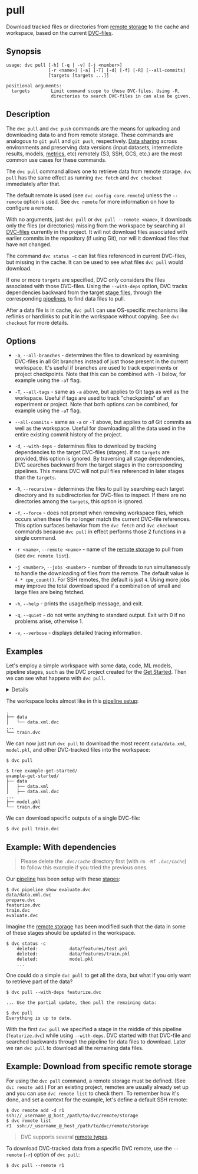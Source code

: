 # pull

Download tracked files or directories from
[remote storage](/doc/command-reference/remote) to the <abbr>cache</abbr> and
<abbr>workspace</abbr>, based on the current
[DVC-files](/doc/user-guide/dvc-metafile-formats).

## Synopsis

```usage
usage: dvc pull [-h] [-q | -v] [-j <number>]
                [-r <name>] [-a] [-T] [-d] [-f] [-R] [--all-commits]
                [targets [targets ...]]

positional arguments:
  targets        Limit command scope to these DVC-files. Using -R,
                 directories to search DVC-files in can also be given.
```

## Description

The `dvc pull` and `dvc push` commands are the means for uploading and
downloading data to and from remote storage. These commands are analogous to
`git pull` and `git push`, respectively.
[Data sharing](/doc/use-cases/sharing-data-and-model-files) across environments
and preserving data versions (input datasets, intermediate results, models,
[metrics](/doc/command-reference/metrics), etc) remotely (S3, SSH, GCS, etc.)
are the most common use cases for these commands.

The `dvc pull` command allows one to retrieve data from remote storage.
`dvc pull` has the same effect as running `dvc fetch` and `dvc checkout`
immediately after that.

The default remote is used (see `dvc config core.remote`) unless the `--remote`
option is used. See `dvc remote` for more information on how to configure a
remote.

With no arguments, just `dvc pull` or `dvc pull --remote <name>`, it downloads
only the files (or directories) missing from the workspace by searching all
[DVC-files](/doc/user-guide/dvc-metafile-formats) currently in the
<abbr>project</abbr>. It will not download files associated with earlier commits
in the <abbr>repository</abbr> (if using Git), nor will it download files that
have not changed.

The command `dvc status -c` can list files referenced in current DVC-files, but
missing in the <abbr>cache</abbr>. It can be used to see what files `dvc pull`
would download.

If one or more `targets` are specified, DVC only considers the files associated
with those DVC-files. Using the `--with-deps` option, DVC tracks dependencies
backward from the target [stage files](/doc/command-reference/run), through the
corresponding [pipelines](/doc/command-reference/pipeline), to find data files
to pull.

After a data file is in cache, `dvc pull` can use OS-specific mechanisms like
reflinks or hardlinks to put it in the workspace without copying. See
`dvc checkout` for more details.

## Options

- `-a`, `--all-branches` - determines the files to download by examining
  DVC-files in all Git branches instead of just those present in the current
  workspace. It's useful if branches are used to track experiments or project
  checkpoints. Note that this can be combined with `-T` below, for example using
  the `-aT` flag.

- `-T`, `--all-tags` - same as `-a` above, but applies to Git tags as well as
  the workspace. Useful if tags are used to track "checkpoints" of an experiment
  or project. Note that both options can be combined, for example using the
  `-aT` flag.

- `--all-commits` - same as `-a` or `-T` above, but applies to _all_ Git commits
  as well as the workspace. Useful for downloading all the data used in the
  entire existing commit history of the project.

- `-d`, `--with-deps` - determines files to download by tracking dependencies to
  the target DVC-files (stages). If no `targets` are provided, this option is
  ignored. By traversing all stage dependencies, DVC searches backward from the
  target stages in the corresponding pipelines. This means DVC will not pull
  files referenced in later stages than the `targets`.

- `-R`, `--recursive` - determines the files to pull by searching each target
  directory and its subdirectories for DVC-files to inspect. If there are no
  directories among the `targets`, this option is ignored.

- `-f`, `--force` - does not prompt when removing workspace files, which occurs
  when these file no longer match the current DVC-file references. This option
  surfaces behavior from the `dvc fetch` and `dvc checkout` commands because
  `dvc pull` in effect performs those 2 functions in a single command.

- `-r <name>`, `--remote <name>` - name of the
  [remote storage](/doc/command-reference/remote) to pull from (see
  `dvc remote list`).

- `-j <number>`, `--jobs <number>` - number of threads to run simultaneously to
  handle the downloading of files from the remote. The default value is
  `4 * cpu_count()`. For SSH remotes, the default is just `4`. Using more jobs
  may improve the total download speed if a combination of small and large files
  are being fetched.

- `-h`, `--help` - prints the usage/help message, and exit.

- `-q`, `--quiet` - do not write anything to standard output. Exit with 0 if no
  problems arise, otherwise 1.

- `-v`, `--verbose` - displays detailed tracing information.

## Examples

Let's employ a simple <abbr>workspace</abbr> with some data, code, ML models,
pipeline stages, such as the <abbr>DVC project</abbr> created for the
[Get Started](/doc/tutorials/get-started). Then we can see what happens with
`dvc pull`.

<details>

### Click and expand to setup the project

Start by cloning our example repo if you don't already have it:

```dvc
$ git clone https://github.com/iterative/example-get-started
$ cd example-get-started
```

</details>

The workspace looks almost like in this
[pipeline setup](/doc/tutorials/pipelines):

```dvc
.
├── data
│   └── data.xml.dvc
...
└── train.dvc
```

We can now just run `dvc pull` to download the most recent `data/data.xml`,
`model.pkl`, and other DVC-tracked files into the <abbr>workspace</abbr>:

```dvc
$ dvc pull

$ tree example-get-started/
example-get-started/
├── data
│   ├── data.xml
│   ├── data.xml.dvc
...
├── model.pkl
└── train.dvc
```

We can download specific <abbr>outputs</abbr> of a single DVC-file:

```dvc
$ dvc pull train.dvc
```

## Example: With dependencies

> Please delete the `.dvc/cache` directory first (with `rm -Rf .dvc/cache`) to
> follow this example if you tried the previous ones.

Our [pipeline](/doc/command-reference/pipeline) has been setup with these
[stages](/doc/command-reference/run):

```dvc
$ dvc pipeline show evaluate.dvc
data/data.xml.dvc
prepare.dvc
featurize.dvc
train.dvc
evaluate.dvc
```

Imagine the [remote storage](/doc/command-reference/remote) has been modified
such that the data in some of these stages should be updated in the
<abbr>workspace</abbr>.

```dvc
$ dvc status -c
    deleted:            data/features/test.pkl
    deleted:            data/features/train.pkl
    deleted:            model.pkl
    ...
```

One could do a simple `dvc pull` to get all the data, but what if you only want
to retrieve part of the data?

```dvc
$ dvc pull --with-deps featurize.dvc

... Use the partial update, then pull the remaining data:

$ dvc pull
Everything is up to date.
```

With the first `dvc pull` we specified a stage in the middle of this pipeline
(`featurize.dvc`) while using `--with-deps`. DVC started with that DVC-file and
searched backwards through the pipeline for data files to download. Later we ran
`dvc pull` to download all the remaining data files.

## Example: Download from specific remote storage

For using the `dvc pull` command, a remote storage must be defined. (See
`dvc remote add`.) For an existing <abbr>project</abbr>, remotes are usually
already set up and you can use `dvc remote list` to check them. To remember how
it's done, and set a context for the example, let's define a default SSH remote:

```dvc
$ dvc remote add -d r1 ssh://_username_@_host_/path/to/dvc/remote/storage
$ dvc remote list
r1	ssh://_username_@_host_/path/to/dvc/remote/storage
```

> DVC supports several
> [remote types](/doc/command-reference/remote/add#supported-storage-types).

To download DVC-tracked data from a specific DVC remote, use the `--remote`
(`-r`) option of `dvc pull`:

```dvc
$ dvc pull --remote r1
```
